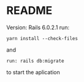 # README
Version: Rails 6.0.2.1
run: 
```
yarn install --check-files
```
and

```
run: rails db:migrate
```

to start the aplication
